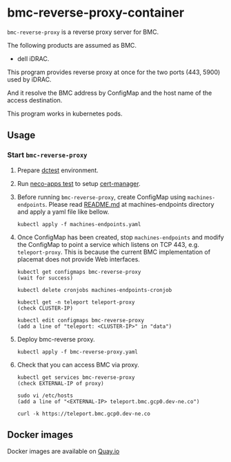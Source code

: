 bmc-reverse-proxy-container
============================

`bmc-reverse-proxy` is a reverse proxy server for BMC.

The following products are assumed as BMC.

- dell iDRAC.

This program provides reverse proxy at once for the two ports (443, 5900) used by iDRAC.

And it resolve the BMC address by ConfigMap and the host name of the access destination.

This program works in kubernetes pods.

Usage
-----

### Start `bmc-reverse-proxy`

1. Prepare [dctest](https://github.com/cybozu-go/neco/blob/main/docs/dctest.md) environment.
2. Run [neco-apps test](https://github.com/cybozu-go/neco-apps/test/README.md) to setup [cert-manager](https://github.com/jetstack/cert-manager).
3. Before running `bmc-reverse-proxy`, create ConfigMap using `machines-endpoints`.
   Please read [README.md](../machines-endpoints/README.md) at machines-endpoints directory and apply a yaml file like bellow.

   ```console
   kubectl apply -f machines-endpoints.yaml
   ```

4. Once ConfigMap has been created, stop `machines-endpoints` and modify the ConfigMap to point a service which listens on TCP 443, e.g. `teleport-proxy`.
   This is because the current BMC implementation of placemat does not provide Web interfaces.

   ```console
   kubectl get configmaps bmc-reverse-proxy
   (wait for success)
   
   kubectl delete cronjobs machines-endpoints-cronjob

   kubectl get -n teleport teleport-proxy
   (check CLUSTER-IP)
   
   kubectl edit configmaps bmc-reverse-proxy
   (add a line of "teleport: <CLUSTER-IP>" in "data")
   ```

5. Deploy bmc-reverse proxy.

   ```console
   kubectl apply -f bmc-reverse-proxy.yaml
   ```

6. Check that you can access BMC via proxy.

   ```console
   kubectl get services bmc-reverse-proxy
   (check EXTERNAL-IP of proxy)

   sudo vi /etc/hosts
   (add a line of "<EXTERNAL-IP> teleport.bmc.gcp0.dev-ne.co")
   
   curl -k https://teleport.bmc.gcp0.dev-ne.co
   ```

Docker images
-------------

Docker images are available on [Quay.io](https://quay.io/repository/cybozu/bmc-reverse-proxy)
